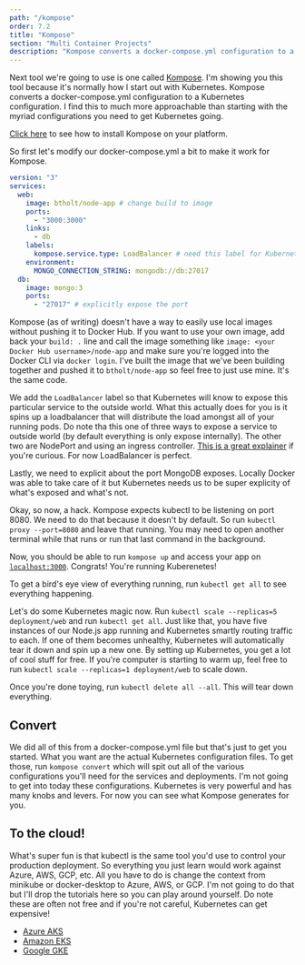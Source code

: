 ```yaml
---
path: "/kompose"
order: 7.2
title: "Kompose"
section: "Multi Container Projects"
description: "Kompose converts a docker-compose.yml configuration to a Kubernetes configuration. Brian shows how to take the previous Docker Compose YAML file and running that same configuration through Kubernetes"
---
```


Next tool we're going to use is one called [Kompose][kompose]. I'm showing you this tool because it's normally how I start out with Kubernetes. Kompose converts a docker-compose.yml configuration to a Kubernetes configuration. I find this to much more approachable than starting with the myriad configurations you need to get Kubernetes going.

[Click here][install-kompose] to see how to install Kompose on your platform.

So first let's modify our docker-compose.yml a bit to make it work for Kompose.

```yml
version: "3"
services:
  web:
    image: btholt/node-app # change build to image
    ports:
      - "3000:3000"
    links:
      - db
    labels:
      kompose.service.type: LoadBalancer # need this label for Kubernetes
    environment:
      MONGO_CONNECTION_STRING: mongodb://db:27017
  db:
    image: mongo:3
    ports:
      - "27017" # explicitly expose the port
```

Kompose (as of writing) doesn't have a way to easily use local images without pushing it to Docker Hub. If you want to use your own image, add back your `build: .` line and call the image something like `image: <your Docker Hub username>/node-app` and make sure you're logged into the Docker CLI via `docker login`. I've built the image that we've been building together and pushed it to `btholt/node-app` so feel free to just use mine. It's the same code.

We add the `LoadBalancer` label so that Kubernetes will know to expose this particular service to the outside world. What this actually does for you is it spins up a loadbalancer that will distribute the load amongst all of your running pods. Do note tha this one of three ways to expose a service to outside world (by default everything is only expose internally). The other two are NodePort and using an ingress controller. [This is a great explainer][ingress] if you're curious. For now LoadBalancer is perfect.

Lastly, we need to explicit about the port MongoDB exposes. Locally Docker was able to take care of it but Kubernetes needs us to be super explicity of what's exposed and what's not.

Okay, so now, a hack. Kompose expects kubectl to be listening on port 8080. We need to do that because it doesn't by default. So run `kubectl proxy --port=8080` and leave that running. You may need to open another terminal while that runs or run that last command in the background.

Now, you should be able to run `kompose up` and access your app on [`localhost:3000`][localhost]. Congrats! You're running Kuberenetes!

To get a bird's eye view of everything running, run `kubectl get all` to see everything happening.

Let's do some Kubernetes magic now. Run `kubectl scale --replicas=5 deployment/web` and run `kubectl get all`. Just like that, you have five instances of our Node.js app running and Kubernetes smartly routing traffic to each. If one of them becomes unhealthy, Kubernetes will automatically tear it down and spin up a new one. By setting up Kubernetes, you get a lot of cool stuff for free. If you're computer is starting to warm up, feel free to run `kubectl scale --replicas=1 deployment/web` to scale down.

Once you're done toying, run `kubectl delete all --all`. This will tear down everything.

## Convert

We did all of this from a docker-compose.yml file but that's just to get you started. What you want are the actual Kubernetes configuration files. To get those, run `kompose convert` which will spit out all of the various configurations you'll need for the services and deployments. I'm not going to get into today these configurations. Kubernetes is very powerful and has many knobs and levers. For now you can see what Kompose generates for you.

## To the cloud!

What's super fun is that kubectl is the same tool you'd use to control your production deployment. So everything you just learn would work against Azure, AWS, GCP, etc. All you have to do is change the context from minikube or docker-desktop to Azure, AWS, or GCP. I'm not going to do that but I'll drop the tutorials here so you can play around yourself. Do note these are often not free and if you're not careful, Kubernetes can get expensive!

- [Azure AKS][aks]
- [Amazon EKS][aws]
- [Google GKE][gcp]

[ingress]: https://medium.com/google-cloud/kubernetes-nodeport-vs-loadbalancer-vs-ingress-when-should-i-use-what-922f010849e0
[localhost]: http://localhost:3000
[aks]: https://docs.microsoft.com/en-us/azure/aks/kubernetes-walkthrough
[aws]: https://docs.aws.amazon.com/eks/latest/userguide/getting-started.html
[gcp]: https://cloud.google.com/kubernetes-engine/docs/quickstart
[kompose]: https://kompose.io/
[install-kompose]: https://kompose.io/installation/
